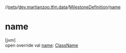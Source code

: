 //[pets](../../../index.md)/[dev.martianzoo.tfm.data](../index.md)/[MilestoneDefinition](index.md)/[name](name.md)

# name

[jvm]\
open override val [name](name.md): [ClassName](../../dev.martianzoo.tfm.pets.ast/-class-name/index.md)
